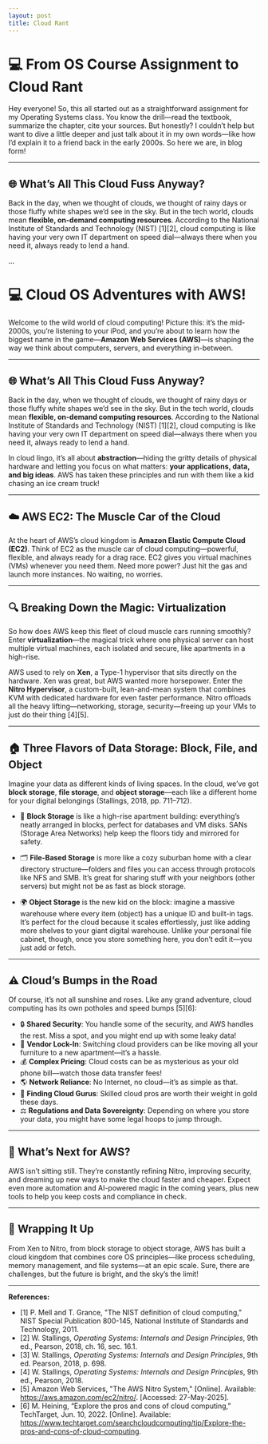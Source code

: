 ```yaml
---
layout: post
title: Cloud Rant
---
```


# 💻 From OS Course Assignment to Cloud Rant

Hey everyone! So, this all started out as a straightforward assignment for my Operating Systems class. You know the drill—read the textbook, summarize the chapter, cite your sources. But honestly? I couldn’t help but want to dive a little deeper and just talk about it in my own words—like how I’d explain it to a friend back in the early 2000s. So here we are, in blog form!

---

## 🌐 What’s All This Cloud Fuss Anyway?

Back in the day, when we thought of clouds, we thought of rainy days or those fluffy white shapes we’d see in the sky. But in the tech world, clouds mean **flexible, on-demand computing resources**. According to the National Institute of Standards and Technology (NIST) [1][2], cloud computing is like having your very own IT department on speed dial—always there when you need it, always ready to lend a hand.

...


# 💻 Cloud OS Adventures with AWS!

Welcome to the wild world of cloud computing! Picture this: it’s the mid-2000s, you’re listening to your iPod, and you’re about to learn how the biggest name in the game—**Amazon Web Services (AWS)**—is shaping the way we think about computers, servers, and everything in-between.

---

## 🌐 What’s All This Cloud Fuss Anyway?

Back in the day, when we thought of clouds, we thought of rainy days or those fluffy white shapes we’d see in the sky. But in the tech world, clouds mean **flexible, on-demand computing resources**. According to the National Institute of Standards and Technology (NIST) [1][2], cloud computing is like having your very own IT department on speed dial—always there when you need it, always ready to lend a hand.

In cloud lingo, it’s all about **abstraction**—hiding the gritty details of physical hardware and letting you focus on what matters: **your applications, data, and big ideas**. AWS has taken these principles and run with them like a kid chasing an ice cream truck!

---

## ☁️ AWS EC2: The Muscle Car of the Cloud

At the heart of AWS’s cloud kingdom is **Amazon Elastic Compute Cloud (EC2)**. Think of EC2 as the muscle car of cloud computing—powerful, flexible, and always ready for a drag race. EC2 gives you virtual machines (VMs) whenever you need them. Need more power? Just hit the gas and launch more instances. No waiting, no worries.

---

## 🔍 Breaking Down the Magic: Virtualization

So how does AWS keep this fleet of cloud muscle cars running smoothly? Enter **virtualization**—the magical trick where one physical server can host multiple virtual machines, each isolated and secure, like apartments in a high-rise.

AWS used to rely on **Xen**, a Type-1 hypervisor that sits directly on the hardware. Xen was great, but AWS wanted more horsepower. Enter the **Nitro Hypervisor**, a custom-built, lean-and-mean system that combines KVM with dedicated hardware for even faster performance. Nitro offloads all the heavy lifting—networking, storage, security—freeing up your VMs to just do their thing [4][5].

---

## 🏠 Three Flavors of Data Storage: Block, File, and Object

Imagine your data as different kinds of living spaces. In the cloud, we’ve got **block storage**, **file storage**, and **object storage**—each like a different home for your digital belongings (Stallings, 2018, pp. 711–712).

- 🧱 **Block Storage** is like a high-rise apartment building: everything’s neatly arranged in blocks, perfect for databases and VM disks. SANs (Storage Area Networks) help keep the floors tidy and mirrored for safety.

- 🗂️ **File-Based Storage** is more like a cozy suburban home with a clear directory structure—folders and files you can access through protocols like NFS and SMB. It’s great for sharing stuff with your neighbors (other servers) but might not be as fast as block storage.

- 🌍 **Object Storage** is the new kid on the block: imagine a massive warehouse where every item (object) has a unique ID and built-in tags. It’s perfect for the cloud because it scales effortlessly, just like adding more shelves to your giant digital warehouse. Unlike your personal file cabinet, though, once you store something here, you don’t edit it—you just add or fetch.

---

## ⚠️ Cloud’s Bumps in the Road

Of course, it’s not all sunshine and roses. Like any grand adventure, cloud computing has its own potholes and speed bumps [5][6]:

- 🔒 **Shared Security**: You handle some of the security, and AWS handles the rest. Miss a spot, and you might end up with some leaky data!
- 🏰 **Vendor Lock-In**: Switching cloud providers can be like moving all your furniture to a new apartment—it’s a hassle.
- 💰 **Complex Pricing**: Cloud costs can be as mysterious as your old phone bill—watch those data transfer fees!
- 🌎 **Network Reliance**: No Internet, no cloud—it’s as simple as that.
- 🧠 **Finding Cloud Gurus**: Skilled cloud pros are worth their weight in gold these days.
- ⚖️ **Regulations and Data Sovereignty**: Depending on where you store your data, you might have some legal hoops to jump through.

---

## 🔮 What’s Next for AWS?

AWS isn’t sitting still. They’re constantly refining Nitro, improving security, and dreaming up new ways to make the cloud faster and cheaper. Expect even more automation and AI-powered magic in the coming years, plus new tools to help you keep costs and compliance in check.

---

## 🎉 Wrapping It Up

From Xen to Nitro, from block storage to object storage, AWS has built a cloud kingdom that combines core OS principles—like process scheduling, memory management, and file systems—at an epic scale. Sure, there are challenges, but the future is bright, and the sky’s the limit!

---

**References:**

- [1] P. Mell and T. Grance, "The NIST definition of cloud computing," NIST Special Publication 800-145, National Institute of Standards and Technology, 2011.
- [2] W. Stallings, *Operating Systems: Internals and Design Principles*, 9th ed., Pearson, 2018, ch. 16, sec. 16.1.
- [3] W. Stallings, *Operating Systems: Internals and Design Principles*, 9th ed. Pearson, 2018, p. 698.
- [4] W. Stallings, *Operating Systems: Internals and Design Principles*, 9th ed., Pearson, 2018.
- [5] Amazon Web Services, "The AWS Nitro System," [Online]. Available: https://aws.amazon.com/ec2/nitro/. [Accessed: 27-May-2025].
- [6] M. Heining, “Explore the pros and cons of cloud computing,” TechTarget, Jun. 10, 2022. [Online]. Available: https://www.techtarget.com/searchcloudcomputing/tip/Explore-the-pros-and-cons-of-cloud-computing.

